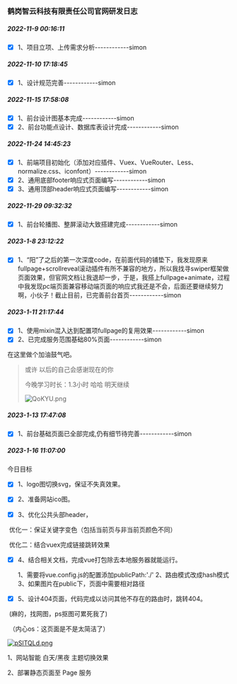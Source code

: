 ### 鹤岗智云科技有限责任公司官网研发日志

##### 2022-11-9 00:16:11

- [x] 1、项目立项、上传需求分析------------simon

##### 2022-11-10 17:18:45

- [x] 1、设计规范完善------------simon

##### 2022-11-15 17:58:08

- [x] 1、前台设计图基本完成------------simon
- [x] 2、前台功能点设计、数据库表设计完成------------simon

##### 2022-11-24 14:45:23

- [x] 1、前端项目初始化（添加对应插件、Vuex、VueRouter、Less、normalize.css、iconfont）------------simon
- [x] 2、通用底部footer响应式页面编写------------simon
- [x] 3、通用顶部header响应式页面编写------------simon

##### 2022-11-29 09:32:32

- [x] 1、前台轮播图、整屏滚动大致搭建完成------------simon

##### 2023-1-8 23:12:22

- [x] 1、“阳”了之后的第一次深度code，在前面代码的铺垫下，我发现原来fullpage+scrollreveal滚动插件有所不兼容的地方，所以我找寻swiper框架做页面效果，但官网文档让我退却一步，于是，我搭上fullpage+animate，过程中我发现pc端页面兼容移动端页面的响应式我还是不会，后面还要继续努力啊，小伙子！截止目前，已完善前台首页------------simon

##### 2023-1-11 21:17:44

- [x] 1、使用mixin混入达到配置项fullpage的复用效果------------simon
- [x] 2、已完成服务范围基础80%页面------------simon

在这里做个加油鼓气吧。

> 或许 以后的自己会感谢现在的你
>
> 今晚学习时长：1.3小时 哈哈 明天继续
>
> ![QoKYU.png](https://i.imgtg.com/2023/01/12/QoKYU.png)

##### 2023-1-13 17:47:08

- [x] 1、前台基础页面已全部完成,仍有细节待完善------------simon

##### 2023-1-16 11:07:00

今日目标

- [x] 1、logo图切换svg，保证不失真效果。

- [x] 2、准备网站ico图。

- [x] 3、优化公共头部header，

​	优化一：保证关键字变色（包括当前页与非当前页颜色不同）

​	优化二：结合vuex完成链接跳转效果

- [x] 4、结合相关文档，完成vue打包除去本地服务器就能运行。

  1、需要将vue.config.js的配置添加publicPath:'./'  2、路由模式改成hash模式 3、如果图片在public下，页面中需要相对路径

- [x] 5、设计404页面，代码完成以访问其他不存在的路由时，跳转404。

​	  (麻的，找网图，ps抠图可累死我了)

​	（内心os：这页面是不是太简洁了）

[![pSlTQLd.png](https://s1.ax1x.com/2023/01/16/pSlTQLd.png)](https://imgse.com/i/pSlTQLd)



1、网站智能 白天/黑夜 主题切换效果

2、部署静态页面至 Page 服务

